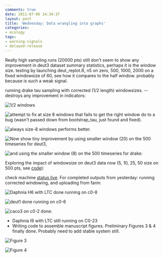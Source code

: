 ```yaml
---
comments: true
date: 2011-07-06 14:34:37
layout: post
title: 'Wednesday: Data wrangling into graphs'
categories:
- ecology
tags:
- warning-signals
- delayed-release
---
```


Really high sampling runs (20000 pts) still don't seem to show any improvement in deut3 dataset summary statistics, perhaps it is the window size.  testing by launching deut_replot.R, n5 on zero, 500, 1000, 2000 on a fixed windowsize of 60, see how it compares to the half window.  probably because is such a weak signal.  

running drake tau sampling with corrected (1/2 length) windowsizes.  -- destroys any improvement in indicators:


![1/2 windows]( http://farm7.staticflickr.com/6053/5908726595_8376e214be_o.png )
  
![attempt to fix at size 8 windows that fails to get the right window do to a bug (wasn't passed down from bootstrap_tau, just found and fixed).]( http://farm7.staticflickr.com/6053/5909121163_da83a028c3_o.png )

![always size-8 windows performs better.]( http://farm6.staticflickr.com/5277/5890100915_806042b402_o.png )


![Now show tiny improvement by using smaller window (20) on the 500 timeseries for deut3,]( http://farm7.staticflickr.com/6038/5909491217_d2d636ac62_o.png )

![and using the smaller window (8) on the 500 timeseries for drake:]( http://farm7.staticflickr.com/6044/5909967654_5f2e8dce9d_o.png )


Exploring the impact of windowsize on deut3 data now (5, 10, 25, 50 size on 500 pts, see [code](https://github.com/cboettig/warningsignals/blob/6ada6a0822be7251fd7da545e6f19b99df382f92/demo/replot.R)):


check machine [status live](http://cccc.caes.ucdavis.edu/status).
For completed outputs from yesterday: running corrected windowing, and uploading from farm:

![Daphnia H6 with LTC done running on c0-8]( http://farm7.staticflickr.com/6057/5910201956_157457c837_o.png )

![deut1 done running on c0-6]( http://farm7.staticflickr.com/6039/5910221132_34d0be2c29_o.png )

![caco3 on c0-2 done:]( http://farm7.staticflickr.com/6001/5910169898_f8206f1d35_o.png )

- Daphnia I9 with LTC still running on C0-23
- Writing code to assemble manuscript figures.  Preliminary Figures 3 & 4 finally done.  Probably need to add stable system still.  

![Figure 3](http://farm7.static.flickr.com/6016/5910645036_17f54da2d8_z.jpg)

![Figure 4](http://farm6.static.flickr.com/5119/5910082619_e996c8f51f_z.jpg)



